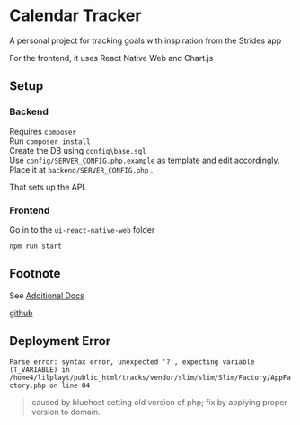 # Calendar Tracker

A personal project for tracking goals with inspiration from the Strides app

For the frontend, it uses React Native Web and Chart.js

## Setup

### Backend

Requires `composer`  
Run `composer install`  
Create the DB using `config\base.sql`  
Use `config/SERVER_CONFIG.php.example` as template and edit accordingly.  
Place it at `backend/SERVER_CONFIG.php` .  

That sets up the API.

### Frontend

Go in to the `ui-react-native-web` folder

`npm run start`

## Footnote

See [Additional Docs](docs/index.md)

[github](https://github.com/rayjlim/calendar_tracker)  

## Deployment Error

`Parse error: syntax error, unexpected '?', expecting variable (T_VARIABLE) in /home4/lilplayt/public_html/tracks/vendor/slim/slim/Slim/Factory/AppFactory.php on line 84`
> caused by bluehost setting old version of php; fix by applying proper version to domain.
